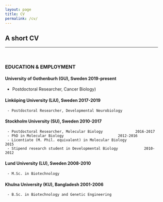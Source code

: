 ```yaml
---
layout: page
title: CV
permalink: /cv/
---
```

## A short CV 
--- 
<br>

### EDUCATION & EMPLOYMENT

#### University of Gothenburh (GU), Sweden					2019-present
- Postdoctoral Researcher, Cancer Biology)

#### Linköping University (LiU), Sweden						2017-2019
     - Postdoctoral Researcher, Developmental Neurobiology

#### Stockholm University (SU), Sweden						2010-2017
     - Postdoctoral Researcher, Molecular Biology				2016-2017
     - PhD in Molecular Biology							2012-2016
     - Licentiate (M. Phil. equivalent) in Molecular Biology			2015
     - Stipend research student in Developmental Biology			2010-2012

#### Lund University (LU), Sweden						2008-2010
     - M.Sc. in Biotechnology

#### Khulna University (KU), Bangladesh						2001-2006
     - B.Sc. in Biotechnology and Genetic Engineering
